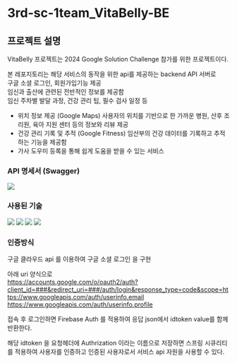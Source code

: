 # 3rd-sc-1team_VitaBelly-BE

## 프로젝트 설명
VitaBelly 프로젝트는 2024 Google Solution Challenge 참가를 위한 프로젝트이다.


본 레포지토리는 해당 서비스의 동작을 위한 api를 제공하는 backend API 서버로<br/>
구글 소셜 로그인, 회원가입기능 제공<br/>
임신과 출산에 관련된 전반적인 정보를 제공함</br>
임신 주차별 발달 과정, 건강 관리 팁, 필수 검사 일정 등</br>
- 위치 정보 제공 (Google Maps) 사용자의 위치를 기반으로 한 가까운 병원, 산후 조리원, 육아 지원 센터 등의 정보와 리뷰 제공</br>
- 건강 관리 기록 및 추적 (Google Fitness) 임산부의 건강 데이터를 기록하고 추적하는 기능을 제공함</br>
- 가사 도우미 등록을 통해 쉽게 도움을 받을 수 있는 서비스</br>

### API 명세서 (Swagger)
<a href="http://34.64.158.156:8080/swagger-ui/index.html"><img src="https://img.shields.io/badge/Swagger-85EA2D?style=for-the-badge&logo=Swagger&logoColor=black"></a>

### 사용된 기술
<img src="https://img.shields.io/badge/Spring Boot-6DB33F?style=for-the-badge&logo=Spring Boot&logoColor=white">  
<img src="https://img.shields.io/badge/MySQL-4479A1?style=for-the-badge&logo=MySQL&logoColor=white">  
<img src="https://img.shields.io/badge/Google Cloud-4285F4?style=for-the-badge&logo=Google Cloud&logoColor=white">  
<img src="https://img.shields.io/badge/Firebase-FFCA28?style=for-the-badge&logo=Firebase&logoColor=white"> 

### 인증방식

구글 클라우드 api 를 이용하여 구글 소셜 로그인 을 구현

아래 uri 양식으로 <br/>
https://accounts.google.com/o/oauth2/auth?client_id=###&redirect_uri=###/auth/login&response_type=code&scope=https://www.googleapis.com/auth/userinfo.email https://www.googleapis.com/auth/userinfo.profile

접속 후 로그인하면 Firebase Auth 를 적용하여 응답 json에서 idtoken value를 함께 반환한다.

해당 idtoken 을 요청헤더에 Authrization 이라는 이름으로 저장하면 스프링 시큐리티를 적용하여 사용자를 인증하고 인증된 사용자로서 서비스 api 자원을 사용할 수 있다.
